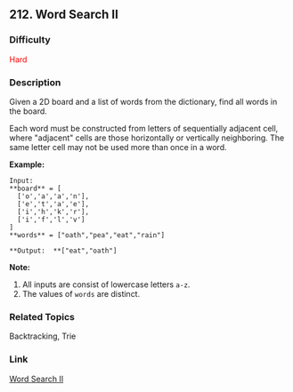 ## 212. Word Search II
### Difficulty

 <font color=red>Hard</font>

### Description

Given a 2D board and a list of words from the dictionary, find all words in
the board.

Each word must be constructed from letters of sequentially adjacent cell,
where "adjacent" cells are those horizontally or vertically neighboring. The
same letter cell may not be used more than once in a word.



**Example:**
            Input:     **board** = [      ['o','a','a','n'],      ['e','t','a','e'],      ['i','h','k','r'],      ['i','f','l','v']    ]    **words** = ["oath","pea","eat","rain"]        **Output:  **["eat","oath"]    



**Note:**

  1. All inputs are consist of lowercase letters `a-z`.
  2. The values of `words` are distinct.


### Related Topics

Backtracking, Trie


### Link
[Word Search II](https://leetcode.com/problems/word-search-ii)
